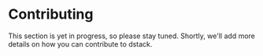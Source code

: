 # Contributing

This section is yet in progress, so please stay tuned. Shortly, we'll add more details on how you can contribute to
dstack.